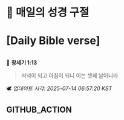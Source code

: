 # 🙏 매일의 성경 구절
# [Daily Bible verse]
##
<!-- START_BIBLE_VERSE -->
📖 **창세기 1:13**
> 저녁이 되고 아침이 되니 이는 셋째 날이니라

🕊️ _업데이트 시각: 2025-07-14 06:57:20 KST_
  <!-- END_BIBLE_VERSE -->
## GITHUB_ACTION
